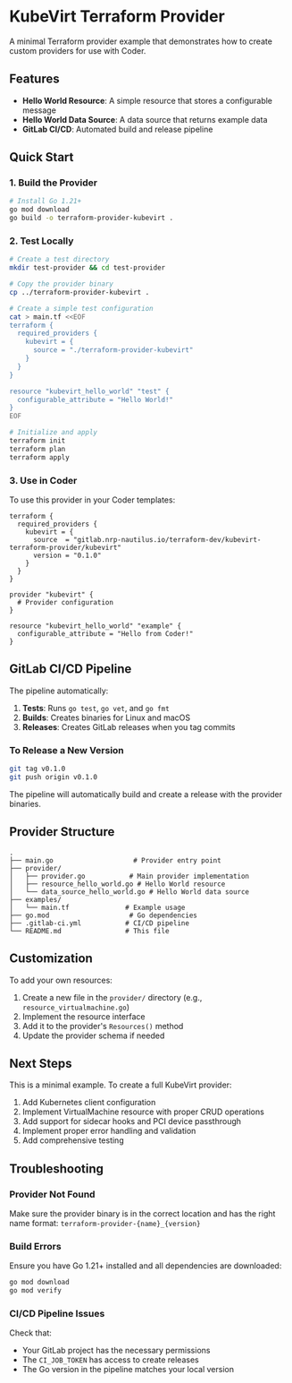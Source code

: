 # KubeVirt Terraform Provider

A minimal Terraform provider example that demonstrates how to create custom providers for use with Coder.

## Features

- **Hello World Resource**: A simple resource that stores a configurable message
- **Hello World Data Source**: A data source that returns example data
- **GitLab CI/CD**: Automated build and release pipeline

## Quick Start

### 1. Build the Provider

```bash
# Install Go 1.21+
go mod download
go build -o terraform-provider-kubevirt .
```

### 2. Test Locally

```bash
# Create a test directory
mkdir test-provider && cd test-provider

# Copy the provider binary
cp ../terraform-provider-kubevirt .

# Create a simple test configuration
cat > main.tf <<EOF
terraform {
  required_providers {
    kubevirt = {
      source = "./terraform-provider-kubevirt"
    }
  }
}

resource "kubevirt_hello_world" "test" {
  configurable_attribute = "Hello World!"
}
EOF

# Initialize and apply
terraform init
terraform plan
terraform apply
```

### 3. Use in Coder

To use this provider in your Coder templates:

```hcl
terraform {
  required_providers {
    kubevirt = {
      source  = "gitlab.nrp-nautilus.io/terraform-dev/kubevirt-terraform-provider/kubevirt"
      version = "0.1.0"
    }
  }
}

provider "kubevirt" {
  # Provider configuration
}

resource "kubevirt_hello_world" "example" {
  configurable_attribute = "Hello from Coder!"
}
```

## GitLab CI/CD Pipeline

The pipeline automatically:

1. **Tests**: Runs `go test`, `go vet`, and `go fmt`
2. **Builds**: Creates binaries for Linux and macOS
3. **Releases**: Creates GitLab releases when you tag commits

### To Release a New Version

```bash
git tag v0.1.0
git push origin v0.1.0
```

The pipeline will automatically build and create a release with the provider binaries.

## Provider Structure

```
.
├── main.go                    # Provider entry point
├── provider/
│   ├── provider.go           # Main provider implementation
│   ├── resource_hello_world.go # Hello World resource
│   └── data_source_hello_world.go # Hello World data source
├── examples/
│   └── main.tf              # Example usage
├── go.mod                    # Go dependencies
├── .gitlab-ci.yml           # CI/CD pipeline
└── README.md                # This file
```

## Customization

To add your own resources:

1. Create a new file in the `provider/` directory (e.g., `resource_virtualmachine.go`)
2. Implement the resource interface
3. Add it to the provider's `Resources()` method
4. Update the provider schema if needed

## Next Steps

This is a minimal example. To create a full KubeVirt provider:

1. Add Kubernetes client configuration
2. Implement VirtualMachine resource with proper CRUD operations
3. Add support for sidecar hooks and PCI device passthrough
4. Implement proper error handling and validation
5. Add comprehensive testing

## Troubleshooting

### Provider Not Found

Make sure the provider binary is in the correct location and has the right name format:
`terraform-provider-{name}_{version}`

### Build Errors

Ensure you have Go 1.21+ installed and all dependencies are downloaded:
```bash
go mod download
go mod verify
```

### CI/CD Pipeline Issues

Check that:
- Your GitLab project has the necessary permissions
- The `CI_JOB_TOKEN` has access to create releases
- The Go version in the pipeline matches your local version
